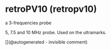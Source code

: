 # retroPV10 (retropv10)

a 3-frequencies probe

5, 7.5 and 10 MHz probe. Used on the ultramarks.



[](@autogenerated - invisible comment)